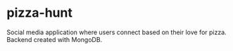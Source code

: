 # pizza-hunt
Social media application where users connect based on their love for pizza. Backend created with MongoDB.
